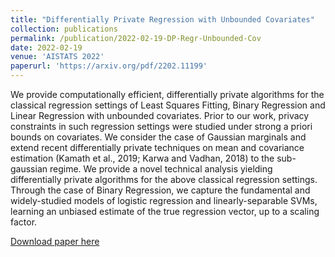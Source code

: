 ```yaml
---
title: "Differentially Private Regression with Unbounded Covariates"
collection: publications
permalink: /publication/2022-02-19-DP-Regr-Unbounded-Cov
date: 2022-02-19
venue: 'AISTATS 2022'
paperurl: 'https://arxiv.org/pdf/2202.11199'
---
```

We provide computationally efficient, differentially private algorithms for the classical regression settings of Least Squares Fitting, Binary Regression and Linear Regression with unbounded covariates. Prior to our work, privacy constraints in such regression settings were studied under strong a priori bounds on covariates. We consider the case of Gaussian marginals and extend recent differentially private techniques on mean and covariance estimation (Kamath et al., 2019; Karwa and Vadhan, 2018) to the sub-gaussian regime. We provide a novel technical analysis yielding differentially private algorithms for the above classical regression settings. Through the case of Binary Regression, we capture the fundamental and widely-studied models of logistic regression and linearly-separable SVMs, learning an unbiased estimate of the true regression vector, up to a scaling factor.

[Download paper here](https://arxiv.org/pdf/2202.11199)

